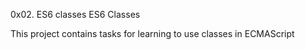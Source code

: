 0x02. ES6 classes
ES6 Classes

This project contains tasks for learning to use classes in ECMAScript
